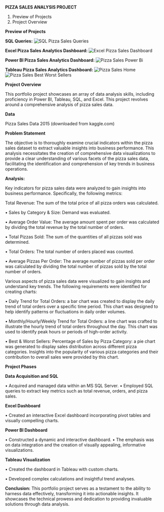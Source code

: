 **PIZZA SALES ANALYSIS PROJECT**

1. Preview of Projects
2. Project Overview

**Preview of Projects**

**SQL Queries:**
![SQL Pizza Sales Queries](https://github.com/ekaterinakham/SQL-Tableau-PowerBI-Excel-Pizza-Sales-Analysis-Project/assets/144201262/cf639cef-0979-4629-a6c7-010f10247f39)

**Excel Pizza Sales Analytics Dashboard:**
![Excel Pizza Sales Dashboard](https://github.com/ekaterinakham/SQL-Tableau-PowerBI-Excel-Pizza-Sales-Analysis-Project/assets/144201262/5334b852-80cd-4dd2-b55b-0027069a794f)

**Power BI Pizza Sales Analytics Dashboard:**
![Pizza Sales Power Bi](https://github.com/ekaterinakham/SQL-Tableau-PowerBI-Excel-Pizza-Sales-Analysis-Project/assets/144201262/291f54ce-f7e7-4279-b25e-52db52494cf7)

**Tableau Pizza Sales Analytics Dashboard:**
![Pizza Sales Home](https://github.com/ekaterinakham/SQL-Tableau-PowerBI-Excel-Pizza-Sales-Analysis-Project/assets/144201262/5391837f-95c0-4842-9a43-73f5517ebc1f)
![Pizza Sales Best   Worst Sellers](https://github.com/ekaterinakham/SQL-Tableau-PowerBI-Excel-Pizza-Sales-Analysis-Project/assets/144201262/11804e37-f69f-46b1-9e4d-54466d61e433)

**Project Overview**

This portfolio project showcases an array of data analysis skills, including proficiency in Power BI, Tableau, SQL, and Excel. This project revolves around a comprehensive analysis of pizza sales data.

**Data**

Pizza Sales Data 2015 (downloaded from kaggle.com)

**Problem Statement**

The objective is to thoroughly examine crucial indicators within the pizza sales dataset to extract valuable insights into business performance. This analysis necessitates the creation of comprehensive data visualizations to provide a clear understanding of various facets of the pizza sales data, facilitating the identification and comprehension of key trends in business operations.

**Analysis:**

Key indicators for pizza sales data were analyzed to gain insights into business performance. Specifically, the following metrics:

Total Revenue: The sum of the total price of all pizza orders was calculated.

• Sales by Category & Size: Demand was evaluated.

• Average Order Value: The average amount spent per order was calculated by dividing the total revenue by the total number of orders.

• Total Pizzas Sold: The sum of the quantities of all pizzas sold was determined.

• Total Orders: The total number of orders placed was counted.

• Average Pizzas Per Order: The average number of pizzas sold per order was calculated by dividing the total number of pizzas sold by the total number of orders.

Various aspects of pizza sales data were visualized to gain insights and understand key trends. The following requirements were identified for creating charts:

• Daily Trend for Total Orders: a bar chart was created to display the daily trend of total orders over a specific time period. This chart was designed to help identify patterns or fluctuations in daily order volumes.

• Monthly/Hourly/Weekly Trend for Total Orders: a line chart was crafted to illustrate the hourly trend of total orders throughout the day. This chart was used to identify peak hours or periods of high-order activity.

• Best & Worst Sellers: Percentage of Sales by Pizza Category: a pie chart was generated to display sales distribution across different pizza categories. Insights into the popularity of various pizza categories and their contribution to overall sales were provided by this chart.

**Project Phases**

**Data Acquisition and SQL**

• Acquired and managed data within an MS SQL Server.
• Employed SQL queries to extract key metrics such as total revenue, orders, and pizza sales.

**Excel Dashboard** 

• Created an interactive Excel dashboard incorporating pivot tables and visually compelling charts.

**Power BI Dashboard** 

• Constructed a dynamic and interactive dashboard.
• The emphasis was on data integration and the creation of visually appealing, informative visualizations.

**Tableau Visualization** 

• Created the dashboard in Tableau with custom charts.

• Developed complex calculations and insightful trend analyses.

**Conclusion:**
This portfolio project serves as a testament to the ability to harness data effectively, transforming it into actionable insights. It showcases the technical prowess and dedication to providing invaluable solutions through data analysis.

